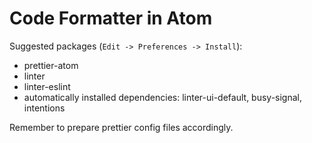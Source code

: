 # Code Formatter in Atom

Suggested packages (`Edit -> Preferences -> Install`):

* prettier-atom
* linter
* linter-eslint
* automatically installed dependencies: linter-ui-default, busy-signal, intentions

Remember to prepare prettier config files accordingly.
